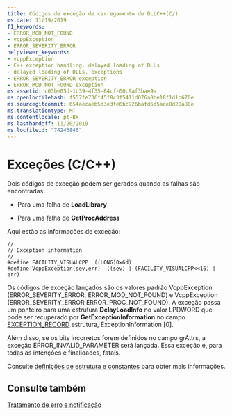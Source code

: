 ```yaml
---
title: Códigos de exceção de carregamento de DLLC++(C/)
ms.date: 11/19/2019
f1_keywords:
- ERROR_MOD_NOT_FOUND
- vcppException
- ERROR_SEVERITY_ERROR
helpviewer_keywords:
- vcppException
- C++ exception handling, delayed loading of DLLs
- delayed loading of DLLs, exceptions
- ERROR_SEVERITY_ERROR exception
- ERROR_MOD_NOT_FOUND exception
ms.assetid: c03be05d-1c39-4f35-84cf-00c9af3bae9a
ms.openlocfilehash: f557fe736f45f8c3f5411d076a0be18f1d1b670e
ms.sourcegitcommit: 654aecaeb5d3e3fe6bc926bafd6d5ace0d20a80e
ms.translationtype: MT
ms.contentlocale: pt-BR
ms.lasthandoff: 11/20/2019
ms.locfileid: "74243846"
---
```

# <a name="exceptions-cc"></a>Exceções (C/C++)

Dois códigos de exceção podem ser gerados quando as falhas são encontradas:

- Para uma falha de **LoadLibrary**

- Para uma falha de **GetProcAddress**

Aqui estão as informações de exceção:

```
//
// Exception information
//
#define FACILITY_VISUALCPP  ((LONG)0x6d)
#define VcppException(sev,err)  ((sev) | (FACILITY_VISUALCPP<<16) | err)
```

Os códigos de exceção lançados são os valores padrão VcppException (ERROR_SEVERITY_ERROR, ERROR_MOD_NOT_FOUND) e VcppException (ERROR_SEVERITY_ERROR ERROR_PROC_NOT_FOUND). A exceção passa um ponteiro para uma estrutura **DelayLoadInfo** no valor LPDWORD que pode ser recuperado por **GetExceptionInformation** no campo [EXCEPTION_RECORD](/windows/win32/api/winnt/ns-winnt-exception_record) estrutura, ExceptionInformation [0].

Além disso, se os bits incorretos forem definidos no campo grAttrs, a exceção ERROR_INVALID_PARAMETER será lançada. Essa exceção é, para todas as intenções e finalidades, fatais.

Consulte [definições de estrutura e constantes](structure-and-constant-definitions.md) para obter mais informações.

## <a name="see-also"></a>Consulte também

[Tratamento de erro e notificação](error-handling-and-notification.md)
